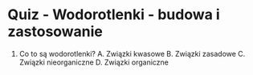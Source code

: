  # Quiz - Wodorotlenki - budowa i zastosowanie

1. Co to są wodorotlenki?
    A. Związki kwasowe
    B. Związki zasadowe
    C. Związki nieorganiczne
    D. Związki organiczne

